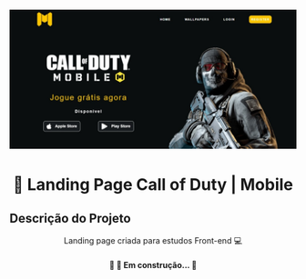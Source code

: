 <h1 align="center">
    <img alt="BannerCOD|mobile" title="#BannerCOD|mobile" src="./image/banner.jpeg" />
</h1>

<h1 align="center">🚀 Landing Page Call of Duty | Mobile</h1>

## Descrição do Projeto
<p align="center">Landing page criada para estudos Front-end 💻</p>

<h4 align="center"> 
	🚧  🚀 Em construção...  🚧
</h4>

